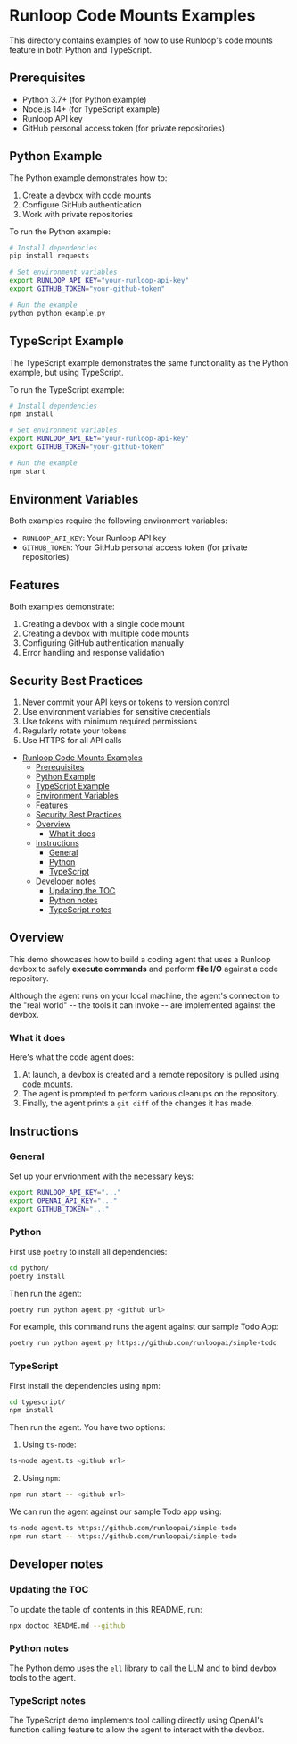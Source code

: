 # Runloop Code Mounts Examples

This directory contains examples of how to use Runloop's code mounts feature in both Python and TypeScript.

## Prerequisites

- Python 3.7+ (for Python example)
- Node.js 14+ (for TypeScript example)
- Runloop API key
- GitHub personal access token (for private repositories)

## Python Example

The Python example demonstrates how to:
1. Create a devbox with code mounts
2. Configure GitHub authentication
3. Work with private repositories

To run the Python example:

```bash
# Install dependencies
pip install requests

# Set environment variables
export RUNLOOP_API_KEY="your-runloop-api-key"
export GITHUB_TOKEN="your-github-token"

# Run the example
python python_example.py
```

## TypeScript Example

The TypeScript example demonstrates the same functionality as the Python example, but using TypeScript.

To run the TypeScript example:

```bash
# Install dependencies
npm install

# Set environment variables
export RUNLOOP_API_KEY="your-runloop-api-key"
export GITHUB_TOKEN="your-github-token"

# Run the example
npm start
```

## Environment Variables

Both examples require the following environment variables:

- `RUNLOOP_API_KEY`: Your Runloop API key
- `GITHUB_TOKEN`: Your GitHub personal access token (for private repositories)

## Features

Both examples demonstrate:

1. Creating a devbox with a single code mount
2. Creating a devbox with multiple code mounts
3. Configuring GitHub authentication manually
4. Error handling and response validation

## Security Best Practices

1. Never commit your API keys or tokens to version control
2. Use environment variables for sensitive credentials
3. Use tokens with minimum required permissions
4. Regularly rotate your tokens
5. Use HTTPS for all API calls

<!-- START doctoc generated TOC please keep comment here to allow auto update -->
<!-- DON'T EDIT THIS SECTION, INSTEAD RE-RUN doctoc TO UPDATE -->

- [Runloop Code Mounts Examples](#runloop-code-mounts-examples)
  - [Prerequisites](#prerequisites)
  - [Python Example](#python-example)
  - [TypeScript Example](#typescript-example)
  - [Environment Variables](#environment-variables)
  - [Features](#features)
  - [Security Best Practices](#security-best-practices)
  - [Overview](#overview)
    - [What it does](#what-it-does)
  - [Instructions](#instructions)
    - [General](#general)
    - [Python](#python)
    - [TypeScript](#typescript)
  - [Developer notes](#developer-notes)
    - [Updating the TOC](#updating-the-toc)
    - [Python notes](#python-notes)
    - [TypeScript notes](#typescript-notes)

<!-- END doctoc generated TOC please keep comment here to allow auto update -->

## Overview

This demo showcases how to build a coding agent that uses a Runloop devbox to safely **execute commands** and perform **file I/O** against a code repository.

Although the agent runs on your local machine, the agent's connection to the "real world" -- the tools it can invoke -- are implemented against the devbox.

### What it does

Here's what the code agent does:

1. At launch, a devbox is created and a remote repository is pulled using [code mounts](https://docs.runloop.ai/main-concepts/devbox/code-mounts).
2. The agent is prompted to perform various cleanups on the repository.
3. Finally, the agent prints a `git diff` of the changes it has made.

## Instructions

### General

Set up your envrionment with the necessary keys:

```sh
export RUNLOOP_API_KEY="..."
export OPENAI_API_KEY="..."
export GITHUB_TOKEN="..."
```

### Python

First use `poetry` to install all dependencies:

```sh
cd python/
poetry install
```

Then run the agent:

```sh
poetry run python agent.py <github url>
```

For example, this command runs the agent against our sample Todo App:

```sh
poetry run python agent.py https://github.com/runloopai/simple-todo
```


### TypeScript

First install the dependencies using npm:

```sh
cd typescript/
npm install
```

Then run the agent. You have two options:

1. Using `ts-node`:
  ```sh
  ts-node agent.ts <github url>
  ```

2. Using `npm`:
  ```sh
  npm run start -- <github url>
  ```

We can run the agent against our sample Todo app using:

```sh
ts-node agent.ts https://github.com/runloopai/simple-todo
npm run start -- https://github.com/runloopai/simple-todo
```

## Developer notes

### Updating the TOC

To update the table of contents in this README, run:
```sh
npx doctoc README.md --github
```

### Python notes

The Python demo uses the `ell` library to call the LLM and to bind devbox tools to the agent.

### TypeScript notes

The TypeScript demo implements tool calling directly using OpenAI's function calling feature to allow the agent to interact with the devbox.

